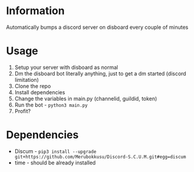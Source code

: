 # Information
Automatically bumps a discord server on disboard every couple of minutes

# Usage
1. Setup your server with disboard as normal
2. Dm the disboard bot literally anything, just to get a dm started (discord limitation)
3. Clone the repo
4. Install dependencies
5. Change the variables in main.py (channelid, guildid, token)
6. Run the bot - ```python3 main.py```
7. Profit?

# Dependencies
* Discum - ```pip3 install --upgrade git+https://github.com/Merubokkusu/Discord-S.C.U.M.git#egg=discum```
* time - should be already installed

